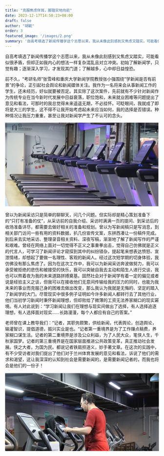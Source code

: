 ```yaml
---
title: "克服焦虑伴耳，脚踏实地向前"
date: 2023-12-17T14:50:23+08:00
draft: false
author: "胡毓"
order: 3
featured_image: '/images/2.png'
summary: '自高考填选了新闻传播学这个志愿以来，我从未像此刻感到又焦虑又踏实，可能看似很矛盾'
---
```





自高考填选了新闻传播学这个志愿以来，我从未像此刻感到又焦虑又踏实，可能看似很矛盾，但却正如我内心的想法一样复杂混乱且对立冲突。初始了解新闻学，只觉有趣；逐渐深入学习，才发现其门道；了解越多，心中却日益惶恐。

前不久，“考研名师”张雪峰和重庆大学新闻学院教授张小强围绕“学新闻是否有前景”的争论，正引起社会舆论和新闻媒体关注。我作为一名将来会从事新闻工作的学生，还未经历，好似就要被否定。其实除了这次案件，先前就有不少针对新闻作为传统专业在当今新时代发展中日益衰落，职位饱和，未来就业困难等问题提出了意见和看法，可那时的我总觉得未来遥遥无期，不必挂怀。可眨眼间，我就成了即将是大三的学生，这不得不让我开始考虑起未来应当如何，我的选择是否错误。种种情况让我压力重重，甚至让我对新闻学产生了不认可的念头。

 ![不放弃](/images/2.png)

曾以为新闻采访只是简单的聊聊天，问几个问题。但实际却是精心策划准备下的“只打有准备的仗”，从采访前的自我介绍、采访时满满一页的提问、到采访后的收场准备详尽，都需要去做好相关的准备和规划。曾以为写新闻稿只是写消息，到相关部门访问一些有用的资料数据，扒几份宣传文案，东拼西凑让一份稿件完成。到后来去实地采访、整理录音相关资料、深夜写稿，渐渐地了解了新闻写作的严谨和艰难。曾经在网络上面对一切觉得不正义之事重拳出击，觉得自己仿佛就是正义的代言人，可学习了新闻评论才窥探到其中的纠纷错杂，提起笔来想表达愤怒、宣泄情绪，却想起了要做一名理性、客观的新闻人。经过这次短学期的切身体验，我仿佛没有那么焦虑了。因为在这次工作中，我可以为新闻采访奔波做努力，我可以承受被拒绝的悲伤和被接受的快乐，我可以突破自我去主动和陌生人进行交谈，我也可以熬着夜为我的未来道路拼搏奠基。固然社会对于新闻学有着一定的偏见或者说是经验主义之谈，但我可以在接收他们无意间传输给我的压力的同时，也能为我未来的事业而克服己身的困难去做出改变，那么我认为我就是无悔的、坚定的踏入了新闻学的大门。尽管现实中很多例子证明如今许多新闻人都转行去了其他行业，他们当初学习新闻时秉怀新闻理想，但却败给了微薄的工资无法养家糊口的现实窘境。有人对此说到：“学习新闻让我们在理想与现实间做出了选择，有人选择追逐理想，有人选择面对现实......长路漫漫，每个人都应有自己的答案。”

老师曾在课上教导我们：“记者，其职务颇繁，供给新闻，代表舆论，创造舆论，输灌智识，提倡道德，振兴实业是也。“记者第一重境界是为了工作赚点稿费，养家糊口谋生活。记者的第二重境界是涉及公众利益，为了人民大众，笔侠人生，千秋家国梦。记者的第三重境界是在国家层面推进公共政策变革，真正推动社会发展。侠之大者，为国为民。都说记者铁肩担道义，妙手著文章。在这次的实践中，有不少受访者对我们提出了他们对于兰州体育发展的意见和看法，诉说了他们的需求和渴望，这让我深深的认知到社会是需要新闻的，是需要新闻记者的，而我也将会是他们的一份子！

 ![不放弃](/images/3.png)